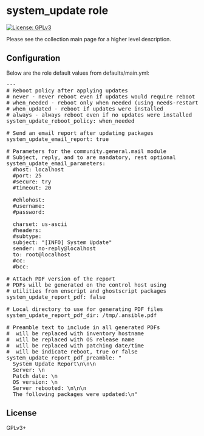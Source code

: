 # system_update role

[![License: GPLv3](https://img.shields.io/badge/license-GPLv3-brightgreen.svg)](https://www.gnu.org/licenses/gpl-3.0)

Please see the collection main page for a higher level description.

## Configuration

Below are the role default values from defaults/main.yml:

<pre>
---
# Reboot policy after applying updates
# never - never reboot even if updates would require reboot
# when_needed - reboot only when needed (using needs-restarting)
# when_updated - reboot if updates were installed
# always - always reboot even if no updates were installed
system_update_reboot_policy: when_needed

# Send an email report after updating packages
system_update_email_report: true

# Parameters for the community.general.mail module
# Subject, reply, and to are mandatory, rest optional
system_update_email_parameters:
  #host: localhost
  #port: 25
  #secure: try
  #timeout: 20

  #ehlohost:
  #username:
  #password:

  charset: us-ascii
  #headers:
  #subtype:
  subject: "[INFO] System Update"
  sender: no-reply@localhost
  to: root@localhost
  #cc:
  #bcc:

# Attach PDF version of the report
# PDFs will be generated on the control host using
# utilities from enscript and ghostscript packages
system_update_report_pdf: false

# Local directory to use for generating PDF files
system_update_report_pdf_dir: /tmp/.ansible.pdf

# Preamble text to include in all generated PDFs
# <HOST> will be replaced with inventory hostname
# <OSREL> will be replaced with OS release name
# <DATE> will be replaced with patching date/time
# <REBOOT> will be indicate reboot, true or false
system_update_report_pdf_preamble: "
  System Update Report\n\n\n
  Server: <HOST>\n
  Patch date: <DATE>\n
  OS version: <OSREL>\n
  Server rebooted: <REBOOT>\n\n\n
  The following packages were updated:\n"
</pre>

## License

GPLv3+
